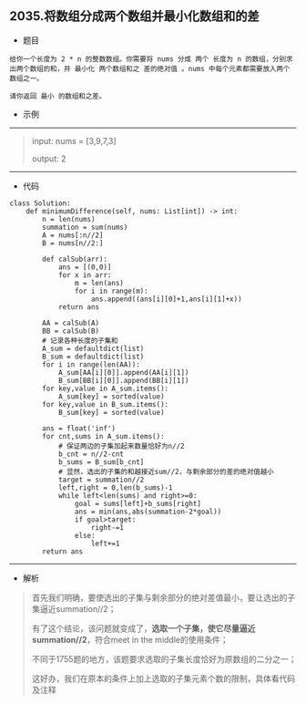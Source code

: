 2035.将数组分成两个数组并最小化数组和的差
----------
 - 题目
> 
    给你一个长度为 2 * n 的整数数组。你需要将 nums 分成 两个 长度为 n 的数组，分别求出两个数组的和，并 最小化 两个数组和之 差的绝对值 。nums 中每个元素都需要放入两个数组之一。

    请你返回 最小 的数组和之差。
 - 示例
 ----------
> input: nums = [3,9,7,3]
>
> output: 2
 ----------
 - 代码
 >
> 
    class Solution:
        def minimumDifference(self, nums: List[int]) -> int:
            n = len(nums)
            summation = sum(nums)
            A = nums[:n//2]
            B = nums[n//2:]
    
            def calSub(arr):
                ans = [(0,0)]
                for x in arr:
                    m = len(ans)
                    for i in range(m):
                        ans.append((ans[i][0]+1,ans[i][1]+x))
                return ans
        
            AA = calSub(A)
            BB = calSub(B)
            # 记录各种长度的子集和
            A_sum = defaultdict(list)
            B_sum = defaultdict(list)
            for i in range(len(AA)):
                A_sum[AA[i][0]].append(AA[i][1])
                B_sum[BB[i][0]].append(BB[i][1])
            for key,value in A_sum.items():
                A_sum[key] = sorted(value)
            for key,value in B_sum.items():
                B_sum[key] = sorted(value)
    
            ans = float('inf')
            for cnt,sums in A_sum.items():
                # 保证两边的子集加起来数量恰好为n//2
                b_cnt = n//2-cnt
                b_sums = B_sum[b_cnt]
                # 显然，选出的子集的和越接近sum//2，与剩余部分的差的绝对值越小
                target = summation//2
                left,right = 0,len(b_sums)-1
                while left<len(sums) and right>=0:
                    goal = sums[left]+b_sums[right]
                    ans = min(ans,abs(summation-2*goal))
                    if goal>target:
                        right-=1
                    else:
                        left+=1
            return ans



 ----------
 - 解析
 > 首先我们明确，要使选出的子集与剩余部分的绝对差值最小，要让选出的子集逼近summation//2；
> 
> 有了这个结论，该问题就变成了，**选取一个子集，使它尽量逼近summation//2**，符合meet in the middle的使用条件；
> 
> 不同于1755题的地方，该题要求选取的子集长度恰好为原数组的二分之一；
> 
> 这好办，我们在原本的条件上加上选取的子集元素个数的限制，具体看代码及注释
